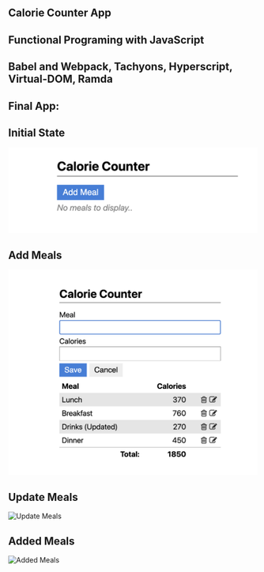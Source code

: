 ## Calorie Counter App

## Functional Programing with JavaScript

## Babel and Webpack, Tachyons, Hyperscript, Virtual-DOM, Ramda


## Final App:
## Initial State

![Initial State](/img/initial_state.png)

## Add Meals

![Add Meals](/img/add_meals.png)

## Update Meals

![Update Meals](/images/update.png)

## Added Meals

![Added Meals](/images/added_meals.png)